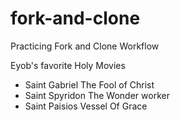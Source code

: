 # fork-and-clone

Practicing Fork and Clone Workflow

Eyob's favorite Holy Movies

- Saint Gabriel The Fool of Christ
- Saint Spyridon The Wonder worker
- Saint Paisios Vessel Of Grace
